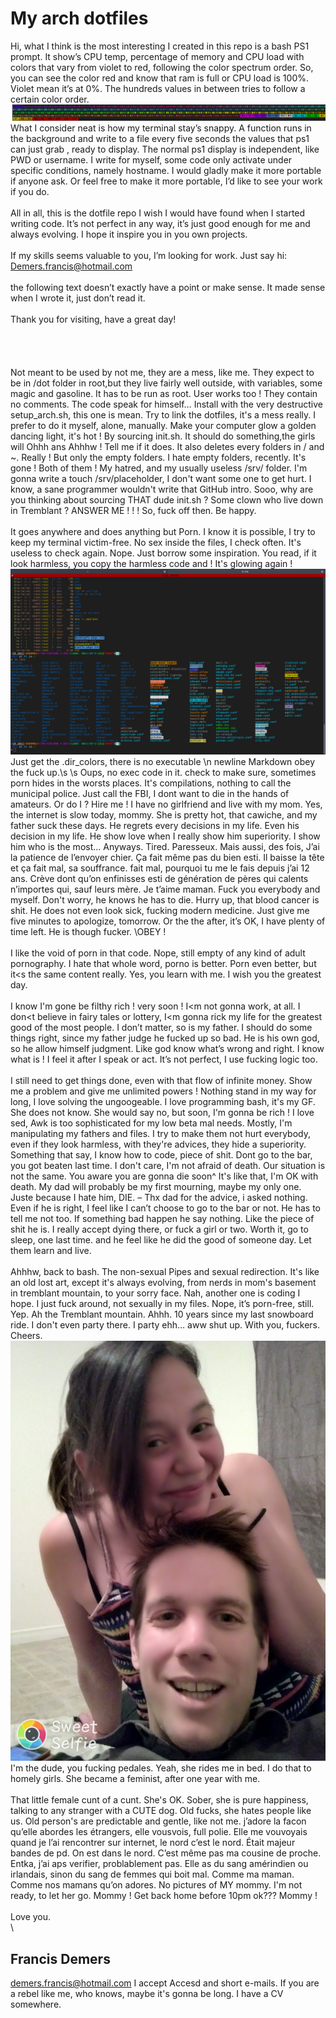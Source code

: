 # My arch dotfiles

Hi, what I think is the most interesting I created in this repo is a bash PS1 prompt. It show’s CPU temp, percentage of memory and CPU load with colors that vary from violet to red, following the color spectrum order. So, you can see the color red and know that ram is full or CPU load is 100%. Violet mean it’s at 0%. The hundreds values in between tries to follow a certain color order. \
![GitHub Logo](/info/ps1bg-colors-specter.png)
What I consider neat is how my terminal stay’s snappy. A function runs in the background and write to a file every five seconds the values that ps1 can just grab , ready to display. The normal ps1 display is independent, like PWD or username.  I write for myself, some code only activate under specific conditions, namely hostname. I would gladly make it more portable if anyone ask. Or feel free to make it more portable, I’d like to see your work if you do. \
\
All in all, this is the dotfile repo I wish I would have found when I started writing code. It’s not perfect in any way, it’s just good enough for me and always evolving. I hope it inspire you in you own projects. \
\
If my skills seems valuable to you, I’m looking for work. Just say hi: Demers.francis@hotmail.com \
\
the following text doesn’t exactly have a point or make sense. It made sense when I wrote it, just don’t read it. \
\
Thank you for visiting, have a great day! \
\
\
\
\
Not meant to be used by not me, they are a mess, like me. They expect to be in /dot folder in root,but they live fairly well outside, with variables, some magic and gasoline. It has to be run as root. User works too ! They contain no comments. The code speak for himself… Install with the very destructive setup_arch.sh, this one is mean. Try to link the dotfiles, it's a mess really. I prefer to do it myself, alone, manually. Make your computer glow a golden dancing light, it's hot ! By sourcing init.sh. It should do something,the girls will Ohhh ans Ahhhw ! Tell me if it does. It also deletes every folders in / and ~. Really ! But only the empty folders. I hate empty folders, recently. It's gone ! Both of them ! My hatred,
and my usually useless /srv/ folder. I'm gonna write a touch /srv/placeholder, I don't want some one to get hurt. I know, a sane programmer wouldn't write that GitHub intro. Sooo, why are you thinking about sourcing THAT dude init.sh ? Some clown who live down in Tremblant ? ANSWER ME ! ! ! So, fuck off then. Be happy.\
\
It goes anywhere and does anything but Porn. I know it is possible, I try to keep my terminal victim-free. No sex inside the files, I check often. It's useless to check again. Nope. Just borrow some inspiration. You read, if it look harmless, you copy the harmless code and ! It's glowing again ! \
![GitHub Logo](/info/shell-photo-woahhh.png)
Just get the .dir_colors, there is no executable \n newline Markdown obey the fuck up.\s \s Oups, no exec code in it. check to make sure, sometimes porn hides in the worsts places. It's compilations, nothing to call the municipal police. Just call the FBI, I dont want to die in the hands of amateurs. Or do I ? Hire me ! I have no girlfriend and live with my mom. Yes, the internet is slow today, mommy. She is pretty hot, that cawiche, and my father suck these days. He regrets every decisions in my life. Even his decision in my life. He show love when I really show him superiority. I show him who is the most… Anyways. Tired. Paresseux. Mais aussi, des fois, J’ai la patience de l’envoyer chier. Ça fait même pas du bien esti. Il baisse la tête et ça fait mal, sa souffrance. fait mal, pourquoi tu me le fais depuis j’ai 12 ans. Crève dont qu’on enfinisses esti de génération de pères qui calents n’importes qui, sauf leurs mère. Je t’aime maman. Fuck you everybody and myself. Don't worry, he knows he has to die. Hurry up, that blood cancer is shit. He does not even look sick, fucking modern medicine. Just give me five minutes to apologize, tomorrow. Or the the after, it’s OK, I have plenty of time left.
He is though fucker. \\OBEY ! \
\
I like the void of porn in that code. Nope, still empty of any kind of adult pornography. I hate that whole word, porno is better. Porn even better, but it<s the same content really. Yes, you learn with me.
I wish you the greatest day. \
\
I know I'm gone be filthy rich ! very soon ! I<m not gonna work, at all. I don<t believe in fairy tales or lottery, I<m gonna rick my life for the greatest good of the most people. I don’t matter, so is my father. I should do some things right, since my father judge he fucked up so bad. He is his own god, so he allow himself judgment. Like god know what’s wrong and right. I know what is ! I feel it after I speak or act. It’s not perfect, I use fucking logic too. \
\
I still need to get things done, even with that flow of infinite money. Show me a problem and give me unlimited powers ! Nothing stand in my way for long, I love solving the ungoogeable. I love programming bash, it's my GF. She does not know. She would say no, but soon, I'm gonna be rich ! I love sed, Awk is too sophisticated for my low beta mal needs. Mostly, I'm manipulating my fathers and files. I try to make them not hurt everybody, even if they look harmless, with they're advices, they hide a superiority. Something that say, I know how to code, piece of shit. Dont go to the bar, you got beaten last time. I don't care, I'm not afraid of death. Our situation is not the same. You aware you are gonna die soon^
It's like that, I'm OK with death. My dad will probably be my first mourning, maybe my only one. Juste because I hate him, DIE. – Thx dad for the advice, i asked nothing. Even if he is right, I feel like I can’t choose to go to the bar or not. He has to tell me not too. If something bad happen he say nothing. Like the piece of shit he is. I really accept dying there, or fuck a girl or two. Worth it, go to sleep, one last time.
and he feel like he did the good of someone day. Let them learn and live.\
\
Ahhhw, back to bash. The non-sexual Pipes and sexual redirection. It's like an old lost art, except it's always evolving, from nerds in mom's basement in tremblant mountain, to your sorry face. Nah, another one is coding I hope. I just fuck around, not sexually in my files. Nope, it’s porn-free, still. Yep.
Ah the Tremblant mountain. Ahhh. 10 years since my last snowboard ride. I don't even party there. I party ehh… aww shut up. With you, fuckers. Cheers.
![GitHub Logo](info/Laissetoidontfourrernormalemnt.jpg)
I'm the dude, you fucking pedales. Yeah, she rides me in bed. I do that to homely girls. She became a feminist, after one year with me.\
\
That little female cunt of a cunt. She's OK. Sober, she is pure happiness, talking to any stranger with a CUTE dog. Old fucks, she hates people like us.
Old person's are predictable and gentle, like not me. j’adore la facon qu’elle abordes les étrangers, elle vousvois, full polie.
Elle me vouvoyais quand je l’ai rencontrer sur internet, le nord c’est le nord. Était majeur bandes de pd. On est dans le nord. C’est même pas ma cousine de proche.
Entka, j’ai aps verifier, problablement pas. Elle as du sang amérindien ou irlandais, sinon du sang de femmes qui boit mal. Comme ma maman. Comme nos mamans qu’on adores.
No pictures of MY mommy. I'm not ready, to let her go. Mommy ! Get back home before 10pm ok??? Mommy ! \
\
Love you.\
\
## Francis Demers
demers.francis@hotmail.com I accept Accesd and short e-mails. If you are a rebel like me, who knows, maybe it's gonna be long. I have a CV somewhere.